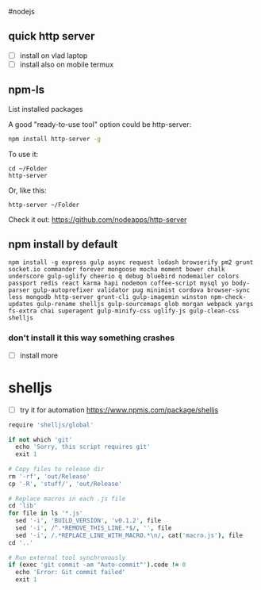 #nodejs

## quick http server
- [ ] install on vlad laptop
- [ ] install also on mobile termux

## npm-ls
List installed packages

A good "ready-to-use tool" option could be http-server:
```bash
npm install http-server -g
```

To use it:
```
cd ~/Folder
http-server
```

Or, like this:
```
http-server ~/Folder
```

Check it out: https://github.com/nodeapps/http-server

## npm install by default
```
npm install -g express gulp async request lodash browserify pm2 grunt socket.io commander forever mongoose mocha moment bower chalk underscore gulp-uglify cheerio q debug bluebird nodemailer colors passport redis react karma hapi nodemon coffee-script mysql yo body-parser gulp-autoprefixer validator pug minimist cordova browser-sync less mongodb http-server grunt-cli gulp-imagemin winston npm-check-updates gulp-rename shelljs gulp-sourcemaps glob morgan webpack yargs fs-extra chai superagent gulp-minify-css uglify-js gulp-clean-css shelljs
```
### don't install it this way something crashes


- [ ] install more
 
# shelljs 
- [ ] try it for automation
https://www.npmjs.com/package/shelljs

```coffee
require 'shelljs/global'
 
if not which 'git'
  echo 'Sorry, this script requires git'
  exit 1
 
# Copy files to release dir 
rm '-rf', 'out/Release'
cp '-R', 'stuff/', 'out/Release'
 
# Replace macros in each .js file 
cd 'lib'
for file in ls '*.js'
  sed '-i', 'BUILD_VERSION', 'v0.1.2', file
  sed '-i', /^.*REMOVE_THIS_LINE.*$/, '', file
  sed '-i', /.*REPLACE_LINE_WITH_MACRO.*\n/, cat('macro.js'), file
cd '..'
 
# Run external tool synchronously 
if (exec 'git commit -am "Auto-commit"').code != 0
  echo 'Error: Git commit failed'
  exit 1
```
